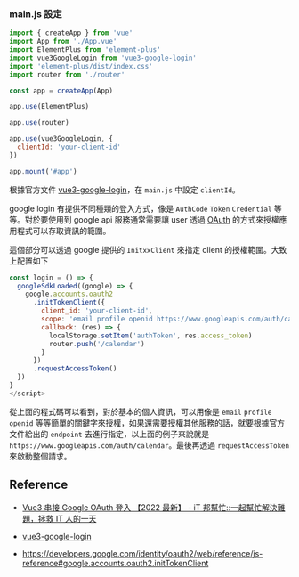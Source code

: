 
### main.js 設定

```js
import { createApp } from 'vue'
import App from './App.vue'
import ElementPlus from 'element-plus'
import vue3GoogleLogin from 'vue3-google-login'
import 'element-plus/dist/index.css'
import router from './router'

const app = createApp(App)

app.use(ElementPlus)

app.use(router)

app.use(vue3GoogleLogin, {
  clientId: 'your-client-id'
})

app.mount('#app')

```

根據官方文件 [vue3-google-login](https://devbaji.github.io/vue3-google-login/#installation)，在 `main.js` 中設定 `clientId`。 

google login 有提供不同種類的登入方式，像是 `AuthCode` `Token` `Credential` 等等。對於要使用到 google api 服務通常需要讓 user 透過 [OAuth](../../Network/OAuth) 的方式來授權應用程式可以存取資訊的範圍。

這個部分可以透過 google 提供的 `InitxxClient` 來指定 client 的授權範圍。大致上配置如下

```js
const login = () => {
  googleSdkLoaded((google) => {
    google.accounts.oauth2
      .initTokenClient({
        client_id: 'your-client-id',
        scope: 'email profile openid https://www.googleapis.com/auth/calendar',
        callback: (res) => {
          localStorage.setItem('authToken', res.access_token)
          router.push('/calendar')
        }
      })
      .requestAccessToken()
  })
}
</script>
```

從上面的程式碼可以看到，對於基本的個人資訊，可以用像是 `email` `profile` `openid` 等等簡單的關鍵字來授權，如果還需要授權其他服務的話，就要根據官方文件給出的 `endpoint` 去進行指定，以上面的例子來說就是`https://www.googleapis.com/auth/calendar`。最後再透過 `requestAccessToken` 來啟動整個請求。

## Reference

+ [Vue3 串接 Google OAuth 登入 【2022 最新】 - iT 邦幫忙::一起幫忙解決難題，拯救 IT 人的一天](https://ithelp.ithome.com.tw/articles/10304289) 

- [vue3-google-login](https://devbaji.github.io/vue3-google-login/#using-google-sdk)

- https://developers.google.com/identity/oauth2/web/reference/js-reference#google.accounts.oauth2.initTokenClient